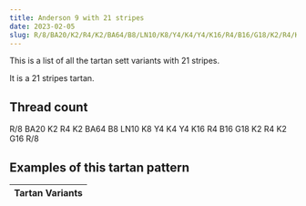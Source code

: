 ```yaml
---
title: Anderson 9 with 21 stripes
date: 2023-02-05
slug: R/8/BA20/K2/R4/K2/BA64/B8/LN10/K8/Y4/K4/Y4/K16/R4/B16/G18/K2/R4/K2/G16/R/8
---
```

This is a list of all the tartan sett variants with 21 stripes.

It is a 21 stripes tartan.


## Thread count
R/8 BA20 K2 R4 K2 BA64 B8 LN10 K8 Y4 K4 Y4 K16 R4 B16 G18 K2 R4 K2 G16 R/8

## Examples of this tartan pattern

| Tartan Variants |
|---------------|

